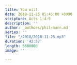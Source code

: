 ```yaml
---
title: You will
date: 2018-11-25 05:45:00 +0000
scripture: Acts 1:4-9
description: ''
author: _authors/phil-mann.md
series: ''
file: "/2018/2018-11-25.mp3"
duration: '42:57'
length: 5680000
image: ''

---
```

